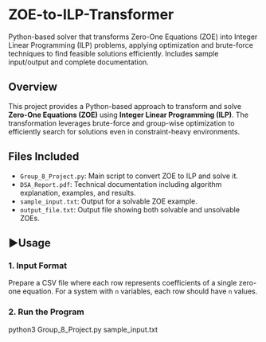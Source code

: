 # ZOE-to-ILP-Transformer
Python-based solver that transforms Zero-One Equations (ZOE) into Integer Linear Programming (ILP) problems, applying optimization and brute-force techniques to find feasible solutions efficiently. Includes sample input/output and complete documentation.


## Overview
This project provides a Python-based approach to transform and solve **Zero-One Equations (ZOE)** using **Integer Linear Programming (ILP)**. The transformation leverages brute-force and group-wise optimization to efficiently search for solutions even in constraint-heavy environments.

## Files Included
- `Group_8_Project.py`: Main script to convert ZOE to ILP and solve it.
- `DSA_Report.pdf`: Technical documentation including algorithm explanation, examples, and results.
- `sample_input.txt`: Output for a solvable ZOE example.
- `output_file.txt`: Output file showing both solvable and unsolvable ZOEs.

## ▶Usage

### 1. Input Format
Prepare a CSV file where each row represents coefficients of a single zero-one equation. For a system with `n` variables, each row should have `n` values.

### 2. Run the Program
python3 Group_8_Project.py sample_input.txt

